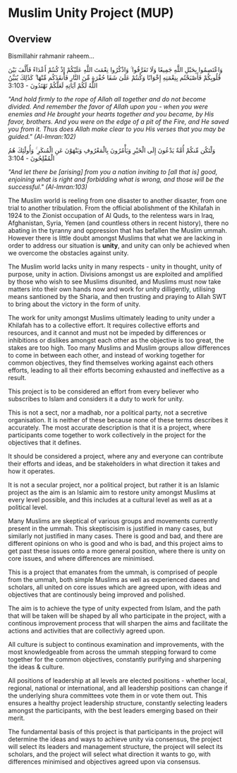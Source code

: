 
# Muslim Unity Project (MUP)

## Overview

Bismillahir rahmanir raheem...

وَاعْتَصِمُوا بِحَبْلِ اللَّهِ جَمِيعًا وَلَا تَفَرَّقُوا ۚ وَاذْكُرُوا نِعْمَتَ اللَّهِ عَلَيْكُمْ إِذْ كُنتُمْ أَعْدَاءً فَأَلَّفَ بَيْنَ قُلُوبِكُمْ فَأَصْبَحْتُم بِنِعْمَتِهِ إِخْوَانًا وَكُنتُمْ عَلَىٰ شَفَا حُفْرَةٍ مِّنَ النَّارِ فَأَنقَذَكُم مِّنْهَا ۗ كَذَٰلِكَ يُبَيِّنُ اللَّهُ لَكُمْ آيَاتِهِ لَعَلَّكُمْ تَهْتَدُونَ - 3:103

*"And hold firmly to the rope of Allah all together and do not become divided. And remember the favor of Allah upon you - when you were enemies and He brought your hearts together and you became, by His favor, brothers. And you were on the edge of a pit of the Fire, and He saved you from it. Thus does Allah make clear to you His verses that you may be guided." (Al-Imran:102)*

وَلْتَكُن مِّنكُمْ أُمَّةٌ يَدْعُونَ إِلَى الْخَيْرِ وَيَأْمُرُونَ بِالْمَعْرُوفِ وَيَنْهَوْنَ عَنِ الْمُنكَرِ ۚ وَأُولَٰئِكَ هُمُ الْمُفْلِحُونَ - 3:104

*"And let there be [arising] from you a nation inviting to [all that is] good, enjoining what is right and forbidding what is wrong, and those will be the successful." (Al-Imran:103)*



The Muslim world is reeling from one disaster to another disaster, from one trial to another tribulation. From the official abolishment of the Khilafah in 1924 to the Zionist occupation of Al Quds, to the relentess wars in Iraq, Afghanistan, Syria, Yemen (and countless others in recent history), there no abating in the tyranny and oppression that has befallen the Muslim ummah. However there is little doubt amongst Muslims that what we are lacking in order to address our situation is **unity**, and unity can only be achieved when we overcome the obstacles against unity.

The Muslim world lacks unity in many respects - unity in thought, unity of purpose, unity in action. Divisions amongst us are exploited and amplified by those who wish to see Muslims disunited, and Muslims must now take matters into their own hands now and work for unity dilligently, utilising means santioned by the Sharia, and then trusting and praying to Allah SWT to bring about the victory in the form of unity.

The work for unity amongst Muslims ultimately leading to unity under a Khilafah has to a collective effort. It requires collective efforts and resources, and it cannot and must not be impeded by differences or inhibitions or dislikes amongst each other as the objective is too great, the stakes are too high. Too many Muslims and Muslim groups allow differences to come in between each other, and instead of working together for common objectives, they find themselves working against each others efforts, leading to all their efforts becoming exhausted and ineffective as a result.

This project is to be considered an effort from every believer who subscribes to Islam and considers it a duty to work for unity.

This is not a sect, nor a madhab, nor a political party, not a secretive organisation. It is neither of these because none of these terms describes it accurately. The most accurate description is that it is a project, where participants come together to work collectively in the project for the objectives that it defines.

It should be considered a project, where any and everyone can contribute their efforts and ideas, and be stakeholders in what direction it takes and how it operates.

It is not a secular project, nor a political project, but rather it is an Islamic project as the aim is an Islamic aim to restore unity amongst Muslims at every level possible, and this includes at a cultural level as well as at a political level.

Many Muslims are skeptical of various groups and movements currently present in the ummah. This skeptiscisim is justified in many cases, but similarly not justified in many cases. There is good and bad, and there are different opinions on who is good and who is bad, and this project aims to get past these issues onto a more general position, where there is unity on core issues, and where differences are minimised.

This is a project that emanates from the ummah, is comprised of people from the ummah, both simple Muslims as well as experienced daees and scholars, all united on core issues which are agreed upon, with ideas and objectives that are continously being improved and polished.

The aim is to achieve the type of unity expected from Islam, and the path that will be taken will be shaped by all who participate in the project, with a continous improvement process that will sharpen the aims and facilitate the actions and activities that are collectivly agreed upon.

All culture is subject to continous examination and improvements, with the most knowledgeable from across the ummah stepping forward to come together for the common objectives, constantly purifying and sharpening the ideas & culture.

All positions of leadership at all levels are elected positions - whether local, regional, national or international, and all leadership positions can change if the underlying shura committees vote them in or vote them out. This ensures a healthy project leadership structure, constantly selecting leaders amongst the participants, with the best leaders emerging based on their merit.

The fundamental basis of this project is that participants in the project will determine the ideas and ways to achieve unity via consensus, the project will select its leaders and management structure, the project will select its scholars, and the project will select what direction it wants to go, with differences minimised and objectives agreed upon via consensus.
